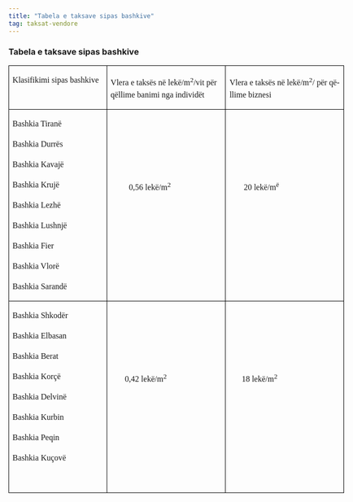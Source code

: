 ```yaml
---
title: "Tabela e taksave sipas bashkive"
tag: taksat-vendore
---
```


### Tabela e taksave sipas bashkive

<table class="MsoNormalTable" border="1" cellspacing="0" cellpadding="0" width="660" style="width:495.0pt;margin-left:-.25pt;border-collapse:collapse;border:none;
 mso-border-alt:solid windowtext .5pt;mso-padding-alt:0cm 5.4pt 0cm 5.4pt;
 mso-border-insideh:.5pt solid windowtext;mso-border-insidev:.5pt solid windowtext">
 <tbody><tr style="mso-yfti-irow:0;mso-yfti-firstrow:yes;height:52.5pt">
  <td width="192" valign="top" style="width:144.0pt;border:solid windowtext 1.0pt;
  mso-border-alt:solid windowtext .5pt;padding:0cm 5.4pt 0cm 5.4pt;height:52.5pt">
  <p class="MsoNormal" style="line-height:150%"><span lang="SQ" style="font-size:
  12.0pt;line-height:150%;font-family:&quot;Times New Roman&quot;,serif;mso-fareast-font-family:
  Calibri;mso-ansi-language:SQ">Klasifikimi sipas bashkive<o:p></o:p></span></p>
  </td>
  <td width="234" valign="top" style="width:175.5pt;border:solid windowtext 1.0pt;
  border-left:none;mso-border-left-alt:solid windowtext .5pt;mso-border-alt:
  solid windowtext .5pt;padding:0cm 5.4pt 0cm 5.4pt;height:52.5pt">
  <p class="MsoNormal" style="line-height:150%"><span lang="SQ" style="font-size:
  12.0pt;line-height:150%;font-family:&quot;Times New Roman&quot;,serif;mso-fareast-font-family:
  Calibri;mso-ansi-language:SQ">Vlera e taksës në lekë/m<sup>2</sup>/vit për
  qëllime banimi nga individët<sup><o:p></o:p></sup></span></p>
  </td>
  <td width="234" valign="top" style="width:175.5pt;border:solid windowtext 1.0pt;
  border-left:none;mso-border-left-alt:solid windowtext .5pt;mso-border-alt:
  solid windowtext .5pt;padding:0cm 5.4pt 0cm 5.4pt;height:52.5pt">
  <p class="MsoNormal" style="line-height:150%"><span lang="SQ" style="font-size:
  12.0pt;line-height:150%;font-family:&quot;Times New Roman&quot;,serif;mso-fareast-font-family:
  Calibri;mso-ansi-language:SQ">Vlera e taksës në lekë/m<sup>2</sup>/ për
  qëllime biznesi<o:p></o:p></span></p>
  </td>
 </tr>
 <tr style="mso-yfti-irow:1;height:252.75pt">
  <td width="192" valign="top" style="width:144.0pt;border:solid windowtext 1.0pt;
  border-top:none;mso-border-top-alt:solid windowtext .5pt;mso-border-alt:solid windowtext .5pt;
  padding:0cm 5.4pt 0cm 5.4pt;height:252.75pt">
  <p class="MsoNormal" style="line-height:150%"><span lang="SQ" style="font-size:
  12.0pt;line-height:150%;font-family:&quot;Times New Roman&quot;,serif;mso-fareast-font-family:
  Calibri;mso-ansi-language:SQ">Bashkia Tiranë<o:p></o:p></span></p>
  <p class="MsoNormal" style="line-height:150%"><span lang="SQ" style="font-size:
  12.0pt;line-height:150%;font-family:&quot;Times New Roman&quot;,serif;mso-fareast-font-family:
  Calibri;mso-ansi-language:SQ">Bashkia Durrës<o:p></o:p></span></p>
  <p class="MsoNormal" style="line-height:150%"><span lang="SQ" style="font-size:
  12.0pt;line-height:150%;font-family:&quot;Times New Roman&quot;,serif;mso-fareast-font-family:
  Calibri;mso-ansi-language:SQ">Bashkia Kavajë<o:p></o:p></span></p>
  <p class="MsoNormal" style="line-height:150%"><span lang="SQ" style="font-size:
  12.0pt;line-height:150%;font-family:&quot;Times New Roman&quot;,serif;mso-fareast-font-family:
  Calibri;mso-ansi-language:SQ">Bashkia Krujë<o:p></o:p></span></p>
  <p class="MsoNormal" style="line-height:150%"><span lang="SQ" style="font-size:
  12.0pt;line-height:150%;font-family:&quot;Times New Roman&quot;,serif;mso-fareast-font-family:
  Calibri;mso-ansi-language:SQ">Bashkia Lezhë<o:p></o:p></span></p>
  <p class="MsoNormal" style="line-height:150%"><span lang="SQ" style="font-size:
  12.0pt;line-height:150%;font-family:&quot;Times New Roman&quot;,serif;mso-fareast-font-family:
  Calibri;mso-ansi-language:SQ">Bashkia Lushnjë<o:p></o:p></span></p>
  <p class="MsoNormal" style="line-height:150%"><span lang="SQ" style="font-size:
  12.0pt;line-height:150%;font-family:&quot;Times New Roman&quot;,serif;mso-fareast-font-family:
  Calibri;mso-ansi-language:SQ">Bashkia Fier<o:p></o:p></span></p>
  <p class="MsoNormal" style="line-height:150%"><span lang="SQ" style="font-size:
  12.0pt;line-height:150%;font-family:&quot;Times New Roman&quot;,serif;mso-fareast-font-family:
  Calibri;mso-ansi-language:SQ">Bashkia Vlorë<o:p></o:p></span></p>
  <p class="MsoNormal" style="line-height:150%"><span lang="SQ" style="font-size:
  12.0pt;line-height:150%;font-family:&quot;Times New Roman&quot;,serif;mso-fareast-font-family:
  Calibri;mso-ansi-language:SQ">Bashkia Sarandë<o:p></o:p></span></p>
  </td>
  <td width="234" valign="top" style="width:175.5pt;border-top:none;border-left:
  none;border-bottom:solid windowtext 1.0pt;border-right:solid windowtext 1.0pt;
  mso-border-top-alt:solid windowtext .5pt;mso-border-left-alt:solid windowtext .5pt;
  mso-border-alt:solid windowtext .5pt;padding:0cm 5.4pt 0cm 5.4pt;height:252.75pt">
  <p class="MsoNormal" style="line-height:150%"><span lang="SQ" style="font-size:
  12.0pt;line-height:150%;font-family:&quot;Times New Roman&quot;,serif;mso-fareast-font-family:
  Calibri;mso-ansi-language:SQ"><o:p>&nbsp;</o:p></span></p>
  <p class="MsoNormal" style="line-height:150%"><span lang="SQ" style="font-size:
  12.0pt;line-height:150%;font-family:&quot;Times New Roman&quot;,serif;mso-fareast-font-family:
  Calibri;mso-ansi-language:SQ"><o:p>&nbsp;</o:p></span></p>
  <p class="MsoNormal" style="line-height:150%"><span lang="SQ" style="font-size:
  12.0pt;line-height:150%;font-family:&quot;Times New Roman&quot;,serif;mso-fareast-font-family:
  Calibri;mso-ansi-language:SQ"><o:p>&nbsp;</o:p></span></p>
  <p class="MsoNormal" style="line-height:150%"><span lang="SQ" style="font-size:
  12.0pt;line-height:150%;font-family:&quot;Times New Roman&quot;,serif;mso-fareast-font-family:
  Calibri;mso-ansi-language:SQ"><span style="mso-spacerun:yes">&nbsp;&nbsp;&nbsp;&nbsp;&nbsp;&nbsp;&nbsp;&nbsp;
  </span>0,56 lekë/m<sup>2<o:p></o:p></sup></span></p>
  </td>
  <td width="234" valign="top" style="width:175.5pt;border-top:none;border-left:
  none;border-bottom:solid windowtext 1.0pt;border-right:solid windowtext 1.0pt;
  mso-border-top-alt:solid windowtext .5pt;mso-border-left-alt:solid windowtext .5pt;
  mso-border-alt:solid windowtext .5pt;padding:0cm 5.4pt 0cm 5.4pt;height:252.75pt">
  <p class="MsoNormal" style="line-height:150%"><span lang="SQ" style="font-size:
  12.0pt;line-height:150%;font-family:&quot;Times New Roman&quot;,serif;mso-fareast-font-family:
  Calibri;mso-ansi-language:SQ"><o:p>&nbsp;</o:p></span></p>
  <p class="MsoNormal" style="line-height:150%"><span lang="SQ" style="font-size:
  12.0pt;line-height:150%;font-family:&quot;Times New Roman&quot;,serif;mso-fareast-font-family:
  Calibri;mso-ansi-language:SQ"><o:p>&nbsp;</o:p></span></p>
  <p class="MsoNormal" style="line-height:150%"><span lang="SQ" style="font-size:
  12.0pt;line-height:150%;font-family:&quot;Times New Roman&quot;,serif;mso-fareast-font-family:
  Calibri;mso-ansi-language:SQ"><o:p>&nbsp;</o:p></span></p>
  <p class="MsoNormal" style="line-height:150%"><span lang="SQ" style="font-size:
  12.0pt;line-height:150%;font-family:&quot;Times New Roman&quot;,serif;mso-fareast-font-family:
  Calibri;mso-ansi-language:SQ"><span style="mso-spacerun:yes">&nbsp;&nbsp;&nbsp;&nbsp;&nbsp;&nbsp; </span>20
  lekë/m<sup>ë<o:p></o:p></sup></span></p>
  </td>
 </tr>
 <tr style="mso-yfti-irow:2;mso-yfti-lastrow:yes;height:220.0pt">
  <td width="192" valign="top" style="width:144.0pt;border:solid windowtext 1.0pt;
  border-top:none;mso-border-top-alt:solid windowtext .5pt;mso-border-alt:solid windowtext .5pt;
  padding:0cm 5.4pt 0cm 5.4pt;height:220.0pt">
  <p class="MsoNormal" style="line-height:150%"><span lang="SQ" style="font-size:
  12.0pt;line-height:150%;font-family:&quot;Times New Roman&quot;,serif;mso-fareast-font-family:
  Calibri;mso-ansi-language:SQ">Bashkia Shkodër<o:p></o:p></span></p>
  <p class="MsoNormal" style="line-height:150%"><span lang="SQ" style="font-size:
  12.0pt;line-height:150%;font-family:&quot;Times New Roman&quot;,serif;mso-fareast-font-family:
  Calibri;mso-ansi-language:SQ">Bashkia Elbasan<o:p></o:p></span></p>
  <p class="MsoNormal" style="line-height:150%"><span lang="SQ" style="font-size:
  12.0pt;line-height:150%;font-family:&quot;Times New Roman&quot;,serif;mso-fareast-font-family:
  Calibri;mso-ansi-language:SQ">Bashkia Berat<o:p></o:p></span></p>
  <p class="MsoNormal" style="line-height:150%"><span lang="SQ" style="font-size:
  12.0pt;line-height:150%;font-family:&quot;Times New Roman&quot;,serif;mso-fareast-font-family:
  Calibri;mso-ansi-language:SQ">Bashkia Korçë <o:p></o:p></span></p>
  <p class="MsoNormal" style="line-height:150%"><span lang="SQ" style="font-size:
  12.0pt;line-height:150%;font-family:&quot;Times New Roman&quot;,serif;mso-fareast-font-family:
  Calibri;mso-ansi-language:SQ">Bashkia Delvinë<o:p></o:p></span></p>
  <p class="MsoNormal" style="line-height:150%"><span lang="SQ" style="font-size:
  12.0pt;line-height:150%;font-family:&quot;Times New Roman&quot;,serif;mso-fareast-font-family:
  Calibri;mso-ansi-language:SQ">Bashkia Kurbin <o:p></o:p></span></p>
  <p class="MsoNormal" style="line-height:150%"><span lang="SQ" style="font-size:
  12.0pt;line-height:150%;font-family:&quot;Times New Roman&quot;,serif;mso-fareast-font-family:
  Calibri;mso-ansi-language:SQ">Bashkia Peqin<o:p></o:p></span></p>
  <p class="MsoNormal" style="line-height:150%"><span lang="SQ" style="font-size:
  12.0pt;line-height:150%;font-family:&quot;Times New Roman&quot;,serif;mso-fareast-font-family:
  Calibri;mso-ansi-language:SQ">Bashkia Kuçovë<o:p></o:p></span></p>
  <p class="MsoNormal" style="line-height:150%"><span lang="SQ" style="font-size:
  12.0pt;line-height:150%;font-family:&quot;Times New Roman&quot;,serif;mso-fareast-font-family:
  Calibri;mso-ansi-language:SQ"><o:p>&nbsp;</o:p></span></p>
  </td>
  <td width="234" valign="top" style="width:175.5pt;border-top:none;border-left:
  none;border-bottom:solid windowtext 1.0pt;border-right:solid windowtext 1.0pt;
  mso-border-top-alt:solid windowtext .5pt;mso-border-left-alt:solid windowtext .5pt;
  mso-border-alt:solid windowtext .5pt;padding:0cm 5.4pt 0cm 5.4pt;height:220.0pt">
  <p class="MsoNormal" style="line-height:150%"><span lang="SQ" style="font-size:
  12.0pt;line-height:150%;font-family:&quot;Times New Roman&quot;,serif;mso-fareast-font-family:
  Calibri;mso-ansi-language:SQ"><o:p>&nbsp;</o:p></span></p>
  <p class="MsoNormal" style="line-height:150%"><span lang="SQ" style="font-size:
  12.0pt;line-height:150%;font-family:&quot;Times New Roman&quot;,serif;mso-fareast-font-family:
  Calibri;mso-ansi-language:SQ"><o:p>&nbsp;</o:p></span></p>
  <p class="MsoNormal" style="line-height:150%"><span lang="SQ" style="font-size:
  12.0pt;line-height:150%;font-family:&quot;Times New Roman&quot;,serif;mso-fareast-font-family:
  Calibri;mso-ansi-language:SQ"><o:p>&nbsp;</o:p></span></p>
  <p class="MsoNormal" style="line-height:150%"><span lang="SQ" style="font-size:
  12.0pt;line-height:150%;font-family:&quot;Times New Roman&quot;,serif;mso-fareast-font-family:
  Calibri;mso-ansi-language:SQ"><span style="mso-spacerun:yes">&nbsp;&nbsp;&nbsp;&nbsp;&nbsp;&nbsp;
  </span>0,42 lekë/m<sup>2<o:p></o:p></sup></span></p>
  </td>
  <td width="234" valign="top" style="width:175.5pt;border-top:none;border-left:
  none;border-bottom:solid windowtext 1.0pt;border-right:solid windowtext 1.0pt;
  mso-border-top-alt:solid windowtext .5pt;mso-border-left-alt:solid windowtext .5pt;
  mso-border-alt:solid windowtext .5pt;padding:0cm 5.4pt 0cm 5.4pt;height:220.0pt">
  <p class="MsoNormal" style="line-height:150%"><span lang="SQ" style="font-size:
  12.0pt;line-height:150%;font-family:&quot;Times New Roman&quot;,serif;mso-fareast-font-family:
  Calibri;mso-ansi-language:SQ"><o:p>&nbsp;</o:p></span></p>
  <p class="MsoNormal" style="line-height:150%"><span lang="SQ" style="font-size:
  12.0pt;line-height:150%;font-family:&quot;Times New Roman&quot;,serif;mso-fareast-font-family:
  Calibri;mso-ansi-language:SQ"><o:p>&nbsp;</o:p></span></p>
  <p class="MsoNormal" style="line-height:150%"><span lang="SQ" style="font-size:
  12.0pt;line-height:150%;font-family:&quot;Times New Roman&quot;,serif;mso-fareast-font-family:
  Calibri;mso-ansi-language:SQ"><o:p>&nbsp;</o:p></span></p>
  <p class="MsoNormal" style="line-height:150%"><span lang="SQ" style="font-size:
  12.0pt;line-height:150%;font-family:&quot;Times New Roman&quot;,serif;mso-fareast-font-family:
  Calibri;mso-ansi-language:SQ"><span style="mso-spacerun:yes">&nbsp;&nbsp;&nbsp;&nbsp;&nbsp; </span>18
  lekë/m<sup>2<o:p></o:p></sup></span></p>
  </td>
 </tr>
</tbody></table>